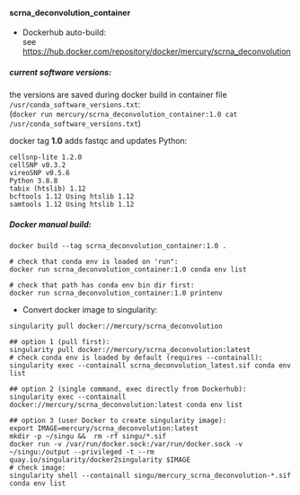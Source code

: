 #### scrna_deconvolution_container

- Dockerhub auto-build:  
    see https://hub.docker.com/repository/docker/mercury/scrna_deconvolution

##### current software versions:  
the versions are saved during docker build in container file `/usr/conda_software_versions.txt`:  
(`docker run mercury/scrna_deconvolution_container:1.0 cat /usr/conda_software_versions.txt`)

docker tag **1.0** adds fastqc and updates Python:
```
cellsnp-lite 1.2.0
cellSNP v0.3.2 
vireoSNP v0.5.6
Python 3.8.8
tabix (htslib) 1.12
bcftools 1.12 Using htslib 1.12
samtools 1.12 Using htslib 1.12
```

##### Docker manual build:

```
docker build --tag scrna_deconvolution_container:1.0 .

# check that conda env is loaded on 'run":
docker run scrna_deconvolution_container:1.0 conda env list

# check that path has conda env bin dir first:
docker run scrna_deconvolution_container:1.0 printenv
```

- Convert docker image to singularity:

```
singularity pull docker://mercury/scrna_deconvolution

## option 1 (pull first):
singularity pull docker://mercury/scrna_deconvolution:latest 
# check conda env is loaded by default (requires --containall):
singularity exec --containall scrna_deconvolution_latest.sif conda env list

## option 2 (single command, exec directly from Dockerhub):
singularity exec --containall docker://mercury/scrna_deconvolution:latest conda env list

## option 3 (user Docker to create singularity image):
export IMAGE=mercury/scrna_deconvolution:latest
mkdir -p ~/singu &&  rm -rf singu/*.sif
docker run -v /var/run/docker.sock:/var/run/docker.sock -v ~/singu:/output --privileged -t --rm quay.io/singularity/docker2singularity $IMAGE
# check image:
singularity shell --containall singu/mercury_scrna_deconvolution-*.sif  conda env list
```

